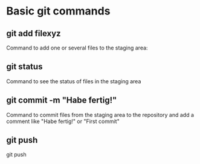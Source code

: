 # Basic git commands

## git add filexyz
Command to add one or several files to the staging area:

## git status
Command to see the status of files in the staging area

## git commit -m "Habe fertig!"
Command to commit files from the staging area to the repository and add a comment like "Habe fertig!" or "First commit"

## git push
git push
